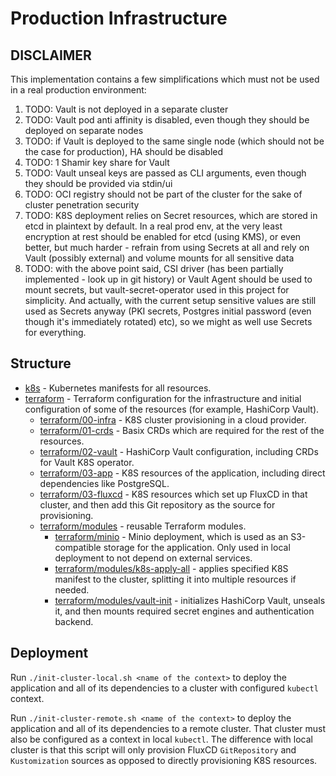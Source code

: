 # Production Infrastructure

## DISCLAIMER

This implementation contains a few simplifications which must not be used in a real production environment:
1. TODO: Vault is not deployed in a separate cluster
1. TODO: Vault pod anti affinity is disabled, even though they should be deployed on separate nodes
1. TODO: if Vault is deployed to the same single node (which should not be the case for production), HA should be disabled
1. TODO: 1 Shamir key share for Vault
1. TODO: Vault unseal keys are passed as CLI arguments, even though they should be provided via stdin/ui
1. TODO: OCI registry should not be part of the cluster for the sake of cluster penetration security
1. TODO: K8S deployment relies on Secret resources, which are stored in etcd in plaintext by default. In a real prod env, at the very least encryption at rest should be enabled for etcd (using KMS), or even better, but much harder - refrain from using Secrets at all and rely on Vault (possibly external) and volume mounts for all sensitive data
1. TODO: with the above point said, CSI driver (has been partially implemented - look up in git history) or Vault Agent should be used to mount secrets, but vault-secret-operator used in this project for simplicity. And actually, with the current setup sensitive values are still used as Secrets anyway (PKI secrets, Postgres initial password (even though it's immediately rotated) etc), so we might as well use Secrets for everything.

## Structure

* [k8s](./k8s) - Kubernetes manifests for all resources.
* [terraform](./terraform) - Terraform configuration for the infrastructure and initial configuration of some of the
  resources (for example, HashiCorp Vault).
    - [terraform/00-infra](./terraform/00-infra) - K8S cluster provisioning in a cloud provider.
    - [terraform/01-crds](./terraform/01-crds) - Basix CRDs which are required for the rest of the resources.
    - [terraform/02-vault](./terraform/02-vault) - HashiCorp Vault configuration, including CRDs for Vault K8S operator.
    - [terraform/03-app](./terraform/03-app) - K8S resources of the application, including direct dependencies like PostgreSQL.
    - [terraform/03-fluxcd](./terraform/03-fluxcd) - K8S resources which set up FluxCD in that cluster, and then add this Git repository as the source for provisioning.
    - [terraform/modules](./terraform/modules) - reusable Terraform modules.
      * [terraform/minio](./terraform/modules/minio) - Minio deployment, which is used as an S3-compatible storage for the application. Only used in local deployment to not depend on external services.
      * [terraform/modules/k8s-apply-all](./terraform/modules/k8s-apply-all) - applies specified K8S manifest to the cluster, splitting it into multiple resources if needed.
      * [terraform/modules/vault-init](./terraform/modules/vault-init) - initializes HashiCorp Vault, unseals it, and then mounts required secret engines and authentication backend.

## Deployment

Run `./init-cluster-local.sh <name of the context>` to deploy the application and all of its dependencies to a cluster with configured `kubectl` context.

Run `./init-cluster-remote.sh <name of the context>` to deploy the application and all of its dependencies to a remote cluster. That cluster must also be configured as a context in local `kubectl`. The difference with local cluster is that this script will only provision FluxCD `GitRepository` and `Kustomization` sources as opposed to directly provisioning K8S resources.
